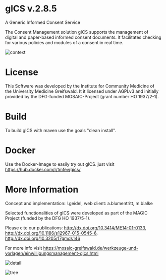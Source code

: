 # gICS v.2.8.5
A Generic Informed Consent Service

The Consent Management solution gICS supports the management of digital and paper-based informed consent documents. It facilitates checking for various policies and modules of a consent in real time.

![context](https://user-images.githubusercontent.com/22166209/42631209-c1a9e236-85d9-11e8-94e8-74b5022a2f43.PNG)

# License
This Software was developed by the Institute for Community Medicine of the University Medicine Greifswald. It it licensed under AGPLv3 and initially provided by the DFG-funded MOSAIC-Project (grant number HO 1937/2-1).

# Build
To build gICS with maven use the goals "clean install".

# Docker
Use the Docker-Image to easily try out gICS. just visit https://hub.docker.com/r/tmfev/gics/

# More Information
Concept and implementation: l.geidel, web client: a.blumentritt, m.bialke

Selected functionalities of gICS were developed as part of the MAGIC Project (funded by the DFG HO 1937/5-1).

Please cite our publications: 
http://dx.doi.org/10.3414/ME14-01-0133, 
http://dx.doi.org/10.1186/s12967-015-0545-6, 
http://dx.doi.org/10.3205/17gmds146

For more info visit https://mosaic-greifswald.de/werkzeuge-und-vorlagen/einwilligungsmanagement-gics.html



![detail](https://user-images.githubusercontent.com/22166209/42631227-d0d2c688-85d9-11e8-9612-4f7994d4e49c.PNG)

![tree](https://user-images.githubusercontent.com/22166209/42631235-da0df7b8-85d9-11e8-9069-a3d4ad62cd53.PNG)
